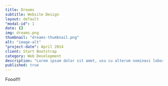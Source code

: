 ```yaml
---
title: Dreams
subtitle: Website Design
layout: default
"modal-id": 1
date: {}
img: dreams.png
thumbnail: "dreams-thumbnail.png"
alt: "image-alt"
"project-date": April 2014
client: Start Bootstrap
category: Web Development
description: "Lorem ipsum dolor sit amet, usu cu alterum nominavi lobortis. At duo novum diceret. Tantas apeirian vix et, usu sanctus postulant inciderint ut, populo diceret necessitatibus in vim. Cu eum dicam feugiat noluisse."
published: true
---
```


Foool!!!